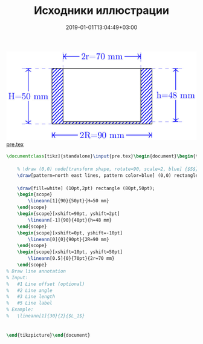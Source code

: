 ﻿---
title: "Исходники иллюстрации"
type: "notpost"
date:  2019-01-01T13:04:49+03:00
---
<a class="imag2" href="/cook/gallery/tikzpicture_8e5bf23930348a179b322a890a918e06.tex"><img src="/cook/gallery/tikzpicture_8e5bf23930348a179b322a890a918e06.pdf.jpg" alt=""></a>
<a href="/cook/gallery/pre">pre.tex</a>
```tex
\documentclass[tikz]{standalone}\input{pre.tex}\begin{document}\begin{tikzpicture}[math3d]

	% \draw (0,0) node[transform shape, rotate=90, scale=2, blue] {$S$};
	\draw[pattern=north east lines, pattern color=blue] (0,0) rectangle (90pt,50pt);

	\draw[fill=white] (10pt,2pt) rectangle (80pt,50pt);	
	\begin{scope}
		\lineann[1]{90}{50pt}{H=50 mm}
	\end{scope}
	\begin{scope}[xshift=90pt, yshift=2pt]
		\lineann[-1]{90}{48pt}{h=48 mm}
	\end{scope}
	\begin{scope}[xshift=0pt, yshift=-10pt]
		\lineann[0]{0}{90pt}{2R=90 mm}
	\end{scope}
	\begin{scope}[xshift=10pt, yshift=50pt]
		\lineann[0.5]{0}{70pt}{2r=70 mm}
	\end{scope}	
% Draw line annotation
% Input:
%   #1 Line offset (optional)
%   #2 Line angle
%   #3 Line length
%   #5 Line label
% Example:
%   \lineann[1]{30}{2}{$L_1$}


\end{tikzpicture}\end{document}
```